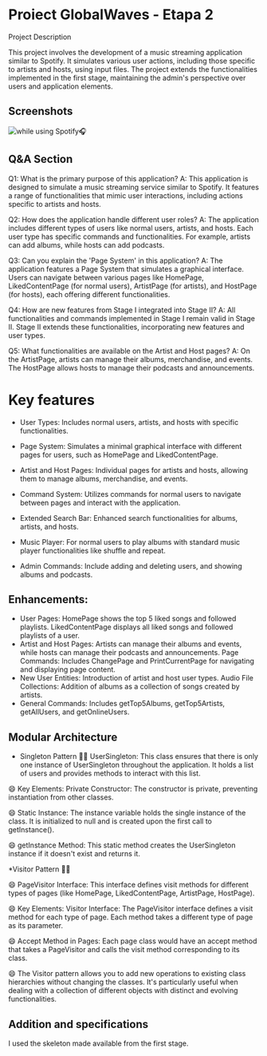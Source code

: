 
# Proiect GlobalWaves  - Etapa 2

Project Description

This project involves the development of a music streaming application similar to Spotify. It simulates various user actions, including those specific to artists and hosts, using input files. The project extends the functionalities implemented in the first stage, maintaining the admin's perspective over users and application elements.



## Screenshots

![while using Spotify🎧](https://www.bing.com/images/search?view=detailV2&ccid=EtWmX1Cy&id=BFD4EAA506613BE0BDE8BA9482DCBB591C8A5A95&thid=OIP.EtWmX1Cy1bgGC6tZKVjrowHaHa&mediaurl=https%3a%2f%2fi.pinimg.com%2f736x%2fe1%2f6a%2fb9%2fe16ab971bf9b33654bfaf7e6d8e10cf0.jpg&cdnurl=https%3a%2f%2fth.bing.com%2fth%2fid%2fR.12d5a65f50b2d5b8060bab592958eba3%3frik%3dlVqKHFm73IKUug%26pid%3dImgRaw%26r%3d0&exph=720&expw=720&q=Music+Memes&simid=608033753309580487&FORM=IRPRST&ck=A1B732A70DDFE6BA588A928D52866838&selectedIndex=61&itb=0&ajaxhist=0&ajaxserp=0)


## Q&A Section

Q1: What is the primary purpose of this application?
A: This application is designed to simulate a music streaming service similar to Spotify. It features a range of functionalities that mimic user interactions, including actions specific to artists and hosts.

Q2: How does the application handle different user roles?
A: The application includes different types of users like normal users, artists, and hosts. Each user type has specific commands and functionalities. For example, artists can add albums, while hosts can add podcasts.

Q3: Can you explain the 'Page System' in this application?
A: The application features a Page System that simulates a graphical interface. Users can navigate between various pages like HomePage, LikedContentPage (for normal users), ArtistPage (for artists), and HostPage (for hosts), each offering different functionalities.

Q4: How are new features from Stage I integrated into Stage II?
A: All functionalities and commands implemented in Stage I remain valid in Stage II. Stage II extends these functionalities, incorporating new features and user types.

Q5: What functionalities are available on the Artist and Host pages?
A: On the ArtistPage, artists can manage their albums, merchandise, and events. The HostPage allows hosts to manage their podcasts and announcements.


# Key features

- User Types: Includes normal users, artists, and hosts with specific functionalities.

- Page System: Simulates a minimal graphical interface with different pages for users, such as HomePage and LikedContentPage.

- Artist and Host Pages: Individual pages for artists and hosts, allowing them to manage albums, merchandise, and events.

- Command System: Utilizes commands for normal users to navigate between pages and interact with the application.

- Extended Search Bar: Enhanced search functionalities for albums, artists, and hosts.

- Music Player: For normal users to play albums with standard music player functionalities like shuffle and repeat.

- Admin Commands: Include adding and deleting users, and showing albums and podcasts.


## Enhancements:
- User Pages: HomePage shows the top 5 liked songs and followed playlists. LikedContentPage displays all liked songs and followed playlists of a user.
- Artist and Host Pages: Artists can manage their albums and events, while hosts can manage their podcasts and announcements.
Page Commands: Includes ChangePage and PrintCurrentPage for navigating and displaying page content.
- New User Entities: Introduction of artist and host user types.
Audio File Collections: Addition of albums as a collection of songs created by artists.
- General Commands: Includes getTop5Albums, getTop5Artists, getAllUsers, and getOnlineUsers.
##  Modular Architecture

* Singleton Pattern 🙎‍♀️
UserSingleton: This class ensures that there is only one instance of UserSingleton throughout the application. It holds a list of users and provides methods to interact with this list.

😄 Key Elements:
Private Constructor: The constructor is private, preventing instantiation from other classes.

😄 Static Instance: The instance variable holds the single instance of the class. It is initialized to null and is created upon the first call to getInstance().

😄 getInstance Method: This static method creates the UserSingleton instance if it doesn't exist and returns it.

*Visitor Pattern 👯‍♂️

😄 PageVisitor Interface: This interface defines visit methods for different types of pages (like HomePage, LikedContentPage, ArtistPage, HostPage).

😄 Key Elements:
Visitor Interface: The PageVisitor interface defines a visit method for each type of page. Each method takes a different type of page as its parameter.

😄 Accept Method in Pages: Each page class would have an accept method that takes a PageVisitor and calls the visit method corresponding to its class.

😄 The Visitor pattern allows you to add new operations to existing class hierarchies without changing the classes. It's particularly useful when dealing with a collection of different objects with distinct and evolving functionalities.
## Addition and specifications

I used the skeleton made available from the first stage.
